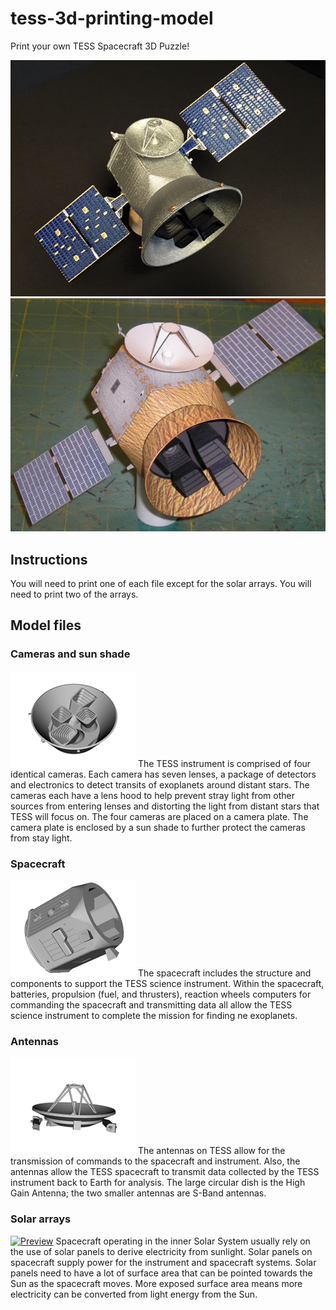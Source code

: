 # tess-3d-printing-model
Print your own TESS Spacecraft 3D Puzzle!

![3d printed model](/preview/tess_3d_model_1.jpg)
![2d printed model](/preview/tess_paper_model_1.jpg)

## Instructions
You will need to print one of each file except for the solar arrays. You will need to print two of the arrays.

## Model files

### Cameras and sun shade
[![Preview](preview/model_cone_1_200px.png)](model-files/Cone.stl)
The TESS instrument is comprised of four identical cameras. Each camera has seven lenses, a package of detectors and electronics to detect transits of exoplanets around distant stars. The cameras each have a lens hood to help prevent stray light from other sources from entering lenses and distorting the light from distant stars that TESS will focus on. The four cameras are placed on a camera plate. The camera plate is enclosed by a sun shade to further protect the cameras from stay light.

### Spacecraft
[![Preview](preview/model_body_1_200px.png)](model-files/Body.stl)
The spacecraft includes the structure and components to support the TESS science instrument. Within the spacecraft, batteries, propulsion (fuel, and thrusters), reaction wheels computers for commanding the spacecraft and transmitting data all allow the TESS science instrument to complete the mission for finding ne exoplanets.

### Antennas
[![Preview](preview/model_antennas_1_200px.png)](model-files/Antennas.stl)
The antennas on TESS allow for the transmission of commands to the spacecraft and instrument. Also, the antennas allow the TESS spacecraft to transmit data collected by the TESS instrument back to Earth for analysis. The large circular dish is the High Gain Antenna; the two smaller antennas are S-Band antennas.

### Solar arrays
[![Preview](preview/model_solar_panel_1_200px.png)](model-files/SolarPanels.stl)
Spacecraft operating in the inner Solar System usually rely on the use of solar panels to derive electricity from sunlight. Solar panels on spacecraft supply power for the instrument and spacecraft systems. Solar panels need to have a lot of surface area that can be pointed towards the Sun as the spacecraft moves. More exposed surface area means more electricity can be converted from light energy from the Sun. 